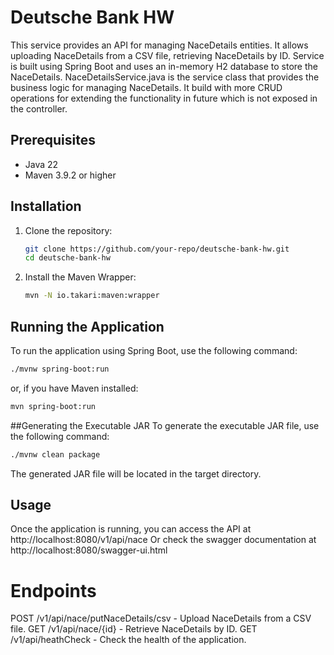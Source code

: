 # Deutsche Bank HW

This service provides an API for managing NaceDetails entities. It allows uploading NaceDetails from a CSV file, retrieving NaceDetails by ID.
Service is built using Spring Boot and uses an in-memory H2 database to store the NaceDetails.
NaceDetailsService.java is the service class that provides the business logic for managing NaceDetails. It build with more
CRUD operations for extending the functionality in future which is not exposed in the controller.

## Prerequisites

- Java 22
- Maven 3.9.2 or higher

## Installation

1. Clone the repository:
    ```sh
    git clone https://github.com/your-repo/deutsche-bank-hw.git
    cd deutsche-bank-hw
    ```

2. Install the Maven Wrapper:
    ```sh
    mvn -N io.takari:maven:wrapper
    ```

## Running the Application

To run the application using Spring Boot, use the following command:
```sh
./mvnw spring-boot:run
```
or, if you have Maven installed:
```sh
mvn spring-boot:run
```
##Generating the Executable JAR
To generate the executable JAR file, use the following command:

```sh
./mvnw clean package
```

The generated JAR file will be located in the target directory.

## Usage
Once the application is running, you can access the API at http://localhost:8080/v1/api/nace
Or check the swagger documentation at http://localhost:8080/swagger-ui.html

# Endpoints
POST /v1/api/nace/putNaceDetails/csv - Upload NaceDetails from a CSV file.
GET /v1/api/nace/{id} - Retrieve NaceDetails by ID.
GET /v1/api/heathCheck - Check the health of the application.
